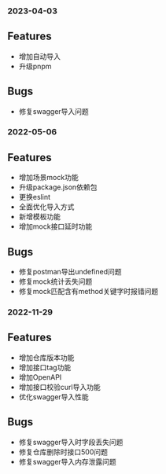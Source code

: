 ### 2023-04-03

## Features
* 增加自动导入
* 升级pnpm

## Bugs
* 修复swagger导入问题

### 2022-05-06

## Features
* 增加场景mock功能
* 升级package.json依赖包
* 更换eslint
* 全面优化导入方式
* 新增模板功能
* 增加mock接口延时功能

## Bugs
* 修复postman导出undefined问题
* 修复mock统计丢失问题
* 修复mock匹配含有method关键字时报错问题

### 2022-11-29

## Features
* 增加仓库版本功能
* 增加接口tag功能
* 增加OpenAPI
* 增加接口校验curl导入功能
* 优化swagger导入性能

## Bugs
* 修复swagger导入时字段丢失问题
* 修复仓库删除时接口500问题
* 修复swagger导入内存泄露问题
